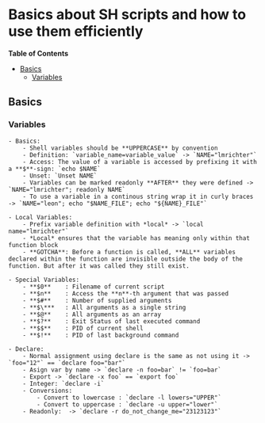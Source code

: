 # Basics about SH scripts and how to use them efficiently

**Table of Contents**

- [Basics](#basics)
  * [Variables](#variables)


## Basics

### Variables
    - Basics:
        - Shell variables should be **UPPERCASE** by convention 
        - Definition: `variable_name=variable_value` -> `NAME="lmrichter"`
        - Access: The value of a variable is accessed by prefixing it with a **$**-sign: `echo $NAME`
        - Unset: `Unset NAME`
        - Variables can be marked readonly **AFTER** they were defined -> `NAME="lmrichter"; readonly NAME`
        - To use a variable in a continous string wrap it in curly braces -> `NAME="leon"; echo "$NAME_FILE"; echo "${NAME}_FILE"`
    
    - Local Variables:
        - Prefix variable definition with *local* -> `local name="lmrichter"`
        - *Local* ensures that the variable has meaning only within that function block
        - **GOTCHA**: Before a function is called, **ALL** variables declared within the function are invisible outside the body of the function. But after it was called they still exist.
    
    - Special Variables:
        - **$0**    : Filename of current script
        - **$n**    : Access the **n**-th argument that was passed
        - **$#**    : Number of supplied arguments
        - **$\***   : All arguments as a single string
        - **$@**    : All arguments as an array
        - **$?**    : Exit Status of last executed command
        - **$$**    : PID of current shell
        - **$!**    : PID of last background command

    - Declare:
        - Normal assignment using declare is the same as not using it -> `foo="12"` == `declare foo="bar"`
        - Asign var by name -> `declare -n foo=bar` != `foo=bar`
        - Export -> `declare -x foo` == `export foo`
        - Integer: `declare -i`
        - Conversions: 
            - Convert to lowercase : `declare -l lowers="UPPER"`
            - Convert to uppercase : `declare -u upper="lower"`
        - Readonly:  -> `declare -r do_not_change_me="23123123"`
